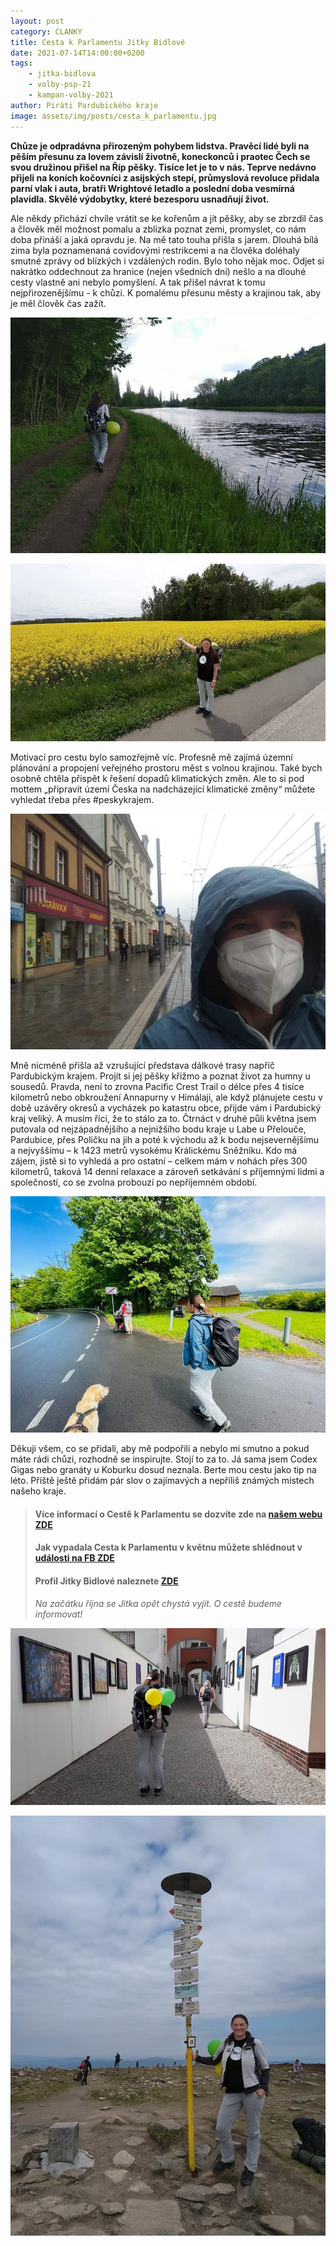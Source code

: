 ```yaml
---
layout: post
category: CLANKY
title: Cesta k Parlamentu Jitky Bidlové 
date: 2021-07-14T14:00:00+0200
tags: 
    - jitka-bidlova
    - volby-psp-21
    - kampan-volby-2021
author: Piráti Pardubického kraje
image: assets/img/posts/cesta_k_parlamentu.jpg
---
```

**Chůze je odpradávna přirozeným pohybem lidstva. Pravěcí lidé byli na pěším přesunu za lovem závislí životně, koneckonců i praotec Čech se svou družinou přišel na Říp pěšky. Tisíce let je to v nás. Teprve nedávno přijeli na koních kočovníci z asijských stepí, průmyslová revoluce přidala parní vlak i auta, bratři Wrightové letadlo a poslední doba vesmírná plavidla. Skvělé výdobytky, které bezesporu usnadňují život.**

Ale někdy přichází chvíle vrátit se ke kořenům a jít pěšky, aby se zbrzdil čas a člověk měl možnost pomalu a zblízka poznat zemi, promyslet, co nám doba přináší a jaká opravdu je. Na mě tato touha přišla s jarem. Dlouhá bílá zima byla poznamenaná covidovými restrikcemi a na člověka doléhaly smutné zprávy od blízkých i vzdálených rodin. Bylo toho nějak moc.
Odjet si nakrátko oddechnout za hranice (nejen všedních dní) nešlo a na dlouhé cesty vlastně ani nebylo pomyšlení. A tak přišel návrat k tomu nejpřirozenějšímu - k chůzi. K pomalému přesunu městy a krajinou tak, aby je měl člověk čas zažít.

![projekt](/assets/img/posts/cesta_k_parlamentu2.jpg)

![projekt](/assets/img/posts/cesta_k_parlamentu3.jpg)

Motivací pro cestu bylo samozřejmě víc. Profesně mě zajímá územní plánování a propojení veřejného prostoru měst s volnou krajinou. Také bych osobně chtěla přispět k řešení dopadů klimatických změn. Ale to si pod mottem „připravit území Česka na nadcházející klimatické změny“ můžete vyhledat třeba přes #peskykrajem. 

![projekt](/assets/img/posts/cesta_k_parlamentu4.jpg)

Mně nicméně přišla až vzrušující představa dálkové trasy napříč Pardubickým krajem. Projít si jej pěšky křižmo a poznat život za humny u sousedů. Pravda, není to zrovna Pacific Crest Trail o délce přes 4 tisíce kilometrů nebo obkroužení Annapurny v Himálaji, ale když plánujete cestu v době uzávěry okresů a vycházek po katastru obce, přijde vám i Pardubický kraj veliký. A musím říci, že to stálo za to. Čtrnáct v druhé půli května jsem putovala od nejzápadnějšího a nejnižšího bodu kraje u Labe u Přelouče, Pardubice,  přes Poličku na jih a poté k východu až k bodu nejsevernějšímu a nejvyššímu – k 1423 metrů vysokému Králickému Sněžníku. Kdo má zájem, jistě si to vyhledá a pro ostatní – celkem mám v nohách přes 300 kilometrů, taková 14 denní relaxace a zároveň setkávání s příjemnými lidmi a společností, co se zvolna probouzí po nepříjemném období.

![projekt](/assets/img/posts/cesta_k_parlamentu5.jpg)

Děkuji všem, co se přidali, aby mě podpořili a nebylo mi smutno a pokud máte rádi chůzi, rozhodně se inspirujte. Stojí to za to. Já sama jsem Codex Gigas nebo granáty u Koburku dosud neznala. Berte mou cestu jako tip na léto. Příště ještě přidám pár slov o zajímavých a nepříliš známých místech našeho kraje.

>#### Více informací o Cestě k Parlamentu se dozvíte zde na [našem webu ZDE](https://pardubicky.pirati.cz/cesta-k-parlamentu/)
>#### Jak vypadala Cesta k Parlamentu v květnu můžete shlédnout v [události na FB ZDE](https://www.facebook.com/events/221093509493293)
>#### Profil Jitky Bidlové naleznete [ZDE](https://www.piratiastarostove.cz/kandidati/ing-arch-jitka-bidlova-phd/)
>
>*Na začátku října se Jitka opět chystá vyjít. O cestě budeme informovat!*

![projekt](/assets/img/posts/cesta_k_parlamentu6.jpg)

![projekt](/assets/img/posts/cesta_k_parlamentu7.jpg)
